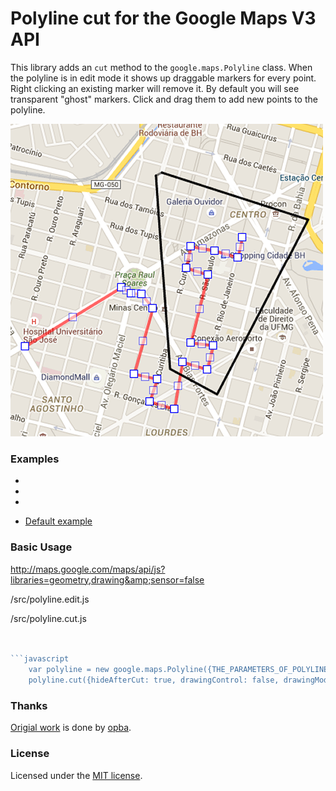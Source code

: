 Polyline cut for the Google Maps V3 API
===========================================

This library adds an `cut` method to the `google.maps.Polyline` class. When the polyline is in edit mode it shows up draggable markers for every point. Right clicking an existing marker will remove it. By default you will see transparent "ghost" markers. Click and drag them to add new points to the polyline. 


![Screenshot](https://github.com/hkanata/PolylineCut/blob/master/screenshot.png)


### Examples ###

* <script type="text/javascript" src="http://maps.google.com/maps/api/js?libraries=geometry,drawing&amp;sensor=false"></script>
* <script type="text/javascript" src="../src/polyline.edit.js"></script>
* <script type="text/javascript" src="../src/polyline.cut.js"></script>

* [Default example](http://opba.com.br/polylinecut/examples/advanced.html)


### Basic Usage ###


http://maps.google.com/maps/api/js?libraries=geometry,drawing&amp;sensor=false

/src/polyline.edit.js

/src/polyline.cut.js

```javascript


```javascript
	var polyline = new google.maps.Polyline({THE_PARAMETERS_OF_POLYLINE});
	polyline.cut({hideAfterCut: true, drawingControl: false, drawingMode:"POLYGON"});

```

### Thanks ###

[Origial work](http://www.opba.com.br) is done by [opba](mailto:hkanata@gmail.com).

### License ###

Licensed under the [MIT license](http://www.opensource.org/licenses/mit-license.php).
